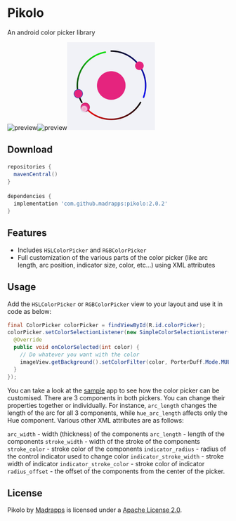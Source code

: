 # Pikolo

An android color picker library

<img src="/preview/arc-selectors.gif" alt="preview" title="preview" width="200" height="200"/><img src="/preview/preview-full.gif" alt="preview" title="preview" width="200" height="200"/><img src="/preview/rgb-picker.gif" alt="preview" title="preview" width="200" height="200"/>

Download
-----

```gradle
repositories {
  mavenCentral()
}

dependencies {
  implementation 'com.github.madrapps:pikolo:2.0.2'
}
```

Features
-----
- Includes `HSLColorPicker` and `RGBColorPicker`
- Full customization of the various parts of the color picker (like arc length, arc position, indicator size, color, etc...) using XML attributes

Usage
-----
Add the `HSLColorPicker` or `RGBColorPicker` view to your layout and use it in code as below:

```java
final ColorPicker colorPicker = findViewById(R.id.colorPicker);
colorPicker.setColorSelectionListener(new SimpleColorSelectionListener() {
  @Override
  public void onColorSelected(int color) {
    // Do whatever you want with the color
    imageView.getBackground().setColorFilter(color, PorterDuff.Mode.MULTIPLY);
  }
});
```

You can take a look at the [sample](https://github.com/Madrapps/Pikolo/tree/master/sample) app to see how
the color picker can be customised. There are 3 components in both pickers. You can change their properties
together or individually. For instance, `arc_length` changes the length of the arc for all 3 components, while
`hue_arc_length` affects only the Hue component. Various other XML attributes are as follows:<br>

`arc_width` - width (thickness) of the components
`arc_length` - length of the components
`stroke_width` - width of the stroke of the components
`stroke_color` - stroke color of the components
`indicator_radius` - radius of the control indicator used to change color
`indicator_stroke_width` - stroke width of indicator
`indicator_stroke_color` - stroke color of indicator
`radius_offset` - the offset of the components from the center of the picker.


License
-----

Pikolo by [Madrapps](http://madrapps.github.io/) is licensed under a [Apache License 2.0](http://www.apache.org/licenses/LICENSE-2.0).
